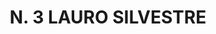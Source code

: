 ---
title: "N. 3 LAURO SILVESTRE"
plant-name: "N. 3"
plant-number: "003"
plant-xml: "/assets/xml/plant003.xml"
plant-img1: "/assets/img/plant003_verso.jpg"
plant-img2: "/assets/img/plant003.jpg"
plant-title: "N. 3 LAURO SILVESTRE"
plant-taxon-link: "http://www.worldfloraonline.org/taxon/wfo-0000422887"
plant-taxon-link: "[Viburnum Tinus L.]"
layout: single-xml
---
